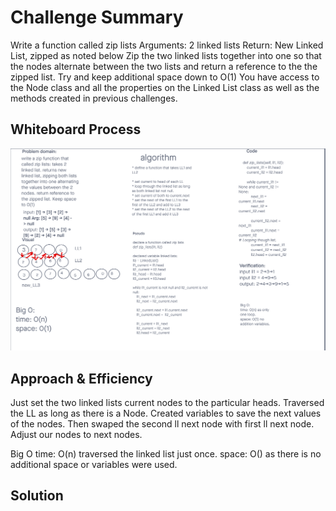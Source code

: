# Challenge Summary
<!-- Description of the challenge -->
Write a function called zip lists
Arguments: 2 linked lists
Return: New Linked List, zipped as noted below
Zip the two linked lists together into one so that the nodes alternate between the two lists and return a reference to the the zipped list.
Try and keep additional space down to O(1)
You have access to the Node class and all the properties on the Linked List class as well as the methods created in previous challenges.

## Whiteboard Process
<!-- Embedded whiteboard image -->
![whiteboard](../linked_list_zip/zip-lists.png)

## Approach & Efficiency
<!-- What approach did you take? Why? What is the Big O space/time for this approach? -->
Just set the two linked lists current nodes to the particular heads.
Traversed the LL as long as there is a Node. Created variables to save the next values of the nodes.
Then swaped the second ll next node with first ll next node.
Adjust our nodes to next nodes.

Big O
time: O(n) traversed the linked list just once.
space: O() as there is no additional space or variables were used.

## Solution
<!-- Show how to run your code, and examples of it in action -->
